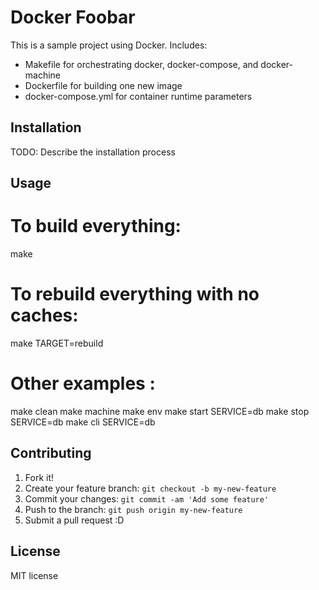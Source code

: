 # Docker Foobar

This is a sample project using Docker. Includes:
* Makefile for orchestrating docker, docker-compose, and docker-machine
* Dockerfile for building one new image
* docker-compose.yml for container runtime parameters

## Installation

TODO: Describe the installation process

## Usage

# To build everything:
make

# To rebuild everything with no caches:
make TARGET=rebuild

# Other examples :
make clean
make machine
make env
make start SERVICE=db
make stop SERVICE=db
make cli SERVICE=db

## Contributing

1. Fork it!
2. Create your feature branch: `git checkout -b my-new-feature`
3. Commit your changes: `git commit -am 'Add some feature'`
4. Push to the branch: `git push origin my-new-feature`
5. Submit a pull request :D

## License

MIT license
